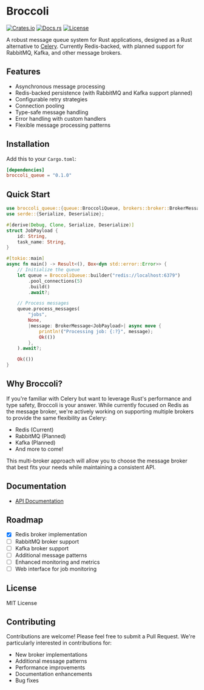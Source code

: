 # Broccoli
[![Crates.io](https://img.shields.io/crates/v/broccoli_queue)](https://crates.io/crates/broccoli_queue)
[![Docs.rs](https://docs.rs/broccoli_queue/badge.svg)](https://docs.rs/broccoli_queue)
[![License](https://img.shields.io/crates/l/broccoli_queue)](https://github.com/densumesh/broccoli/blob/main/LICENSE)

A robust message queue system for Rust applications, designed as a Rust alternative to [Celery](https://docs.celeryq.dev/en/stable/getting-started/introduction.html). Currently Redis-backed, with planned support for RabbitMQ, Kafka, and other message brokers.

## Features
- Asynchronous message processing
- Redis-backed persistence (with RabbitMQ and Kafka support planned)
- Configurable retry strategies
- Connection pooling
- Type-safe message handling
- Error handling with custom handlers
- Flexible message processing patterns

## Installation

Add this to your `Cargo.toml`:

```toml
[dependencies]
broccoli_queue = "0.1.0"
```

## Quick Start

```rust
use broccoli_queue::{queue::BroccoliQueue, brokers::broker::BrokerMessage};
use serde::{Serialize, Deserialize};

#[derive(Debug, Clone, Serialize, Deserialize)]
struct JobPayload {
    id: String,
    task_name: String,
}

#[tokio::main]
async fn main() -> Result<(), Box<dyn std::error::Error>> {
    // Initialize the queue
    let queue = BroccoliQueue::builder("redis://localhost:6379")
        .pool_connections(5)
        .build()
        .await?;

    // Process messages
    queue.process_messages(
        "jobs",
        None,
        |message: BrokerMessage<JobPayload>| async move {
            println!("Processing job: {:?}", message);
            Ok(())
        },
    ).await?;

    Ok(())
}
```

## Why Broccoli?

If you're familiar with Celery but want to leverage Rust's performance and type safety, Broccoli is your answer. While currently focused on Redis as the message broker, we're actively working on supporting multiple brokers to provide the same flexibility as Celery:

- Redis (Current)
- RabbitMQ (Planned)
- Kafka (Planned)
- And more to come!

This multi-broker approach will allow you to choose the message broker that best fits your needs while maintaining a consistent API.

## Documentation

- [API Documentation](https://docs.rs/broccoli_queue)

## Roadmap

- [x] Redis broker implementation
- [ ] RabbitMQ broker support
- [ ] Kafka broker support
- [ ] Additional message patterns
- [ ] Enhanced monitoring and metrics
- [ ] Web interface for job monitoring

## License

MIT License

## Contributing

Contributions are welcome! Please feel free to submit a Pull Request. We're particularly interested in contributions for:

- New broker implementations
- Additional message patterns
- Performance improvements
- Documentation enhancements
- Bug fixes